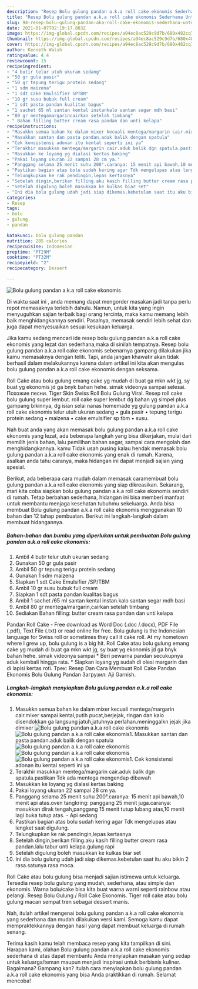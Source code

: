 ```yaml
---
description: "Resep Bolu gulung pandan a.k.a roll cake ekonomis Sederhana Untuk Jualan"
title: "Resep Bolu gulung pandan a.k.a roll cake ekonomis Sederhana Untuk Jualan"
slug: 94-resep-bolu-gulung-pandan-aka-roll-cake-ekonomis-sederhana-untuk-jualan
date: 2021-01-07T02:19:17.803Z
image: https://img-global.cpcdn.com/recipes/a94ec8ac529c9d7b/680x482cq70/bolu-gulung-pandan-aka-roll-cake-ekonomis-foto-resep-utama.jpg
thumbnail: https://img-global.cpcdn.com/recipes/a94ec8ac529c9d7b/680x482cq70/bolu-gulung-pandan-aka-roll-cake-ekonomis-foto-resep-utama.jpg
cover: https://img-global.cpcdn.com/recipes/a94ec8ac529c9d7b/680x482cq70/bolu-gulung-pandan-aka-roll-cake-ekonomis-foto-resep-utama.jpg
author: Kenneth Walsh
ratingvalue: 4.4
reviewcount: 15
recipeingredient:
- "4 butir telur utuh ukuran sedang"
- "50 gr gula pasir"
- "50 gr tepung terigu protein sedang"
- "1 sdm maizena"
- "1 sdt Cake Emulsifier SPTBM"
- "10 gr susu bubuk full cream"
- "1 sdt pasta pandan kualitas bagus"
- "1 sachet 65 ml santan kental instankalo santan segar mdh basi"
- "80 gr mentegamargarincairkan setelah timbang"
- " Bahan filling butter cream rasa pandan dan unti kelapa"
recipeinstructions:
- "Masukkn semua bahan ke dalam mixer kecuali mentega/margarin cair.mixer sampai kental,putih pucat,berjejak, ringan dan kalo disendokkan ga langsung jatuh,jatuhnya perlahan.meninggalkn jejak jika dimixer"
- "Masukkan santan dan pasta pandan.aduk balik dengan spatula"
- "Cek konsistensi adonan itu kental seperti ini ya"
- "Terakhir masukkan mentega/margarin cair.aduk balik dgn spatula.pastikan Tdk ada mentega mengendap dibawah"
- "Masukkan ke loyang yg dialasi kertas baking"
- "Pakai loyang ukuran 22 sampai 28 cm ya."
- "Panggang selama 25 menit suhu 200°.caranya: 15 menit api bawah,10 menit api atas.oven tangkring: panggang 25 menit juga.caranya: masukkan dirak tengah,panggang 15 menit tutup lubang atas,10 menit lagi buka tutup atas. Api sedang"
- "Pastikan bagian atas bolu sudah kering agar Tdk mengelupas atau lengket saat digulung."
- "Telungkupkan ke rak pendingin,lepas kertasnya"
- "Setelah dingin,berikan filling.aku kasih filling butter cream rasa pandan.lalu tabur unti kelapa.gulung rapi"
- "Setelah digulung boleh masukkan ke kulkas biar set"
- "Ini dia bolu gulung udah jadi siap dikemas.kebetulan saat itu aku bikin 2 rasa.satunya rasa moca."
categories:
- Resep
tags:
- bolu
- gulung
- pandan

katakunci: bolu gulung pandan 
nutrition: 285 calories
recipecuisine: Indonesian
preptime: "PT29M"
cooktime: "PT32M"
recipeyield: "2"
recipecategory: Dessert

---
```



![Bolu gulung pandan a.k.a roll cake ekonomis](https://img-global.cpcdn.com/recipes/a94ec8ac529c9d7b/680x482cq70/bolu-gulung-pandan-aka-roll-cake-ekonomis-foto-resep-utama.jpg)

Di waktu  saat ini , anda memang dapat mengorder masakan jadi tanpa perlu repot memasaknya terlebih dahulu. Namun, untuk kita yang ingin menyuguhkan sajian terbaik bagi orang tercinta, maka kamu memang lebih baik menghidangkannya sendiri. Pasalnya, memasak sendiri lebih sehat dan juga dapat menyesuaikan sesuai kesukaan keluarga.

Jika kamu sedang mencari ide resep bolu gulung pandan a.k.a roll cake ekonomis yang lezat dan sederhana,maka di sinilah tempatnya. Resep bolu gulung pandan a.k.a roll cake ekonomis  sebenarnya gampang dilakukan jika kamu memasaknya dengan teliti. Tapi, anda jangan khawatir akan tidak berhasil dalam melakukannya 
karena dalam artikel ini kita akan mengulas bolu gulung pandan a.k.a roll cake ekonomis dengan seksama.  

Roll Cake atau bolu gulung emang cake yg mudah di buat ga mkn wkt jg, sy buat yg ekonomis jd ga bnyk bahan hehe. simak videonya sampai selesai. Похожие песни. Tiger Skin Swiss Roll Bolu Gulung Viral. Resep roll cake bolu gulung super lembut. roll cake super lembut dg bahan yg simpel plus gampang bikinnya, dg isian selai nanas homemade yg gulung pandan a.k.a roll cake ekonomis telur utuh ukuran sedang • gula pasir • tepung terigu protein sedang • maizena • cake emulsifier sp tbm • susu.

Nah buat anda yang akan memasak bolu gulung pandan a.k.a roll cake ekonomis yang lezat, ada beberapa langkah yang bisa dikerjakan, mulai dari memilih jenis bahan, lalu pemilihan bahan segar, sampai cara mengolah dan menghidangkannya. kamu Tidak usah pusing kalau hendak memasak bolu gulung pandan a.k.a roll cake ekonomis yang enak di rumah. Karena, asalkan anda  tahu caranya, maka hidangan ini dapat menjadi sajian yang spesial.

Berikut, ada beberapa cara mudah dalam memasak caramembuat bolu gulung pandan a.k.a roll cake ekonomis yang siap dikreasikan. Sekarang, mari kita coba siapkan bolu gulung pandan a.k.a roll cake ekonomis sendiri di rumah. Tetap berbahan sederhana, hidangan ini bisa memberi manfaat untuk membantu menjaga kesehatan tubuhmu sekeluarga. Anda bisa membuat Bolu gulung pandan a.k.a roll cake ekonomis menggunakan 10 bahan dan 12 tahap pembuatan. Berikut ini langkah-langkah dalam membuat hidangannya.

<!--inarticleads1-->

##### Bahan-bahan dan bumbu yang diperlukan untuk pembuatan Bolu gulung pandan a.k.a roll cake ekonomis:

1. Ambil 4 butir telur utuh ukuran sedang
1. Gunakan 50 gr gula pasir
1. Ambil 50 gr tepung terigu protein sedang
1. Gunakan 1 sdm maizena
1. Siapkan 1 sdt Cake Emulsifier /SP/TBM
1. Ambil 10 gr susu bubuk full cream
1. Siapkan 1 sdt pasta pandan kualitas bagus
1. Ambil 1 sachet /65 ml santan kental instan.kalo santan segar mdh basi
1. Ambil 80 gr mentega/margarin,cairkan setelah timbang
1. Sediakan  Bahan filling: butter cream rasa pandan dan unti kelapa


Pandan Roll Cake - Free download as Word Doc (.doc /.docx), PDF File (.pdf), Text File (.txt) or read online for free. Bolu gulung is the Indonesian language for Swiss roll or sometimes they call it cake roll. At my hometown where I grew up, bolu gulung is a big hit. Roll Cake atau bolu gulung emang cake yg mudah di buat ga mkn wkt jg, sy buat yg ekonomis jd ga bnyk bahan hehe. simak videonya sampai * Beri pewarna pandan secukupnya aduk kembali hingga rata. * Siapkan loyang yg sudah di olesi margarin dan di lapisi kertas roti. Трек: Resep Dan Cara Membuat Roll Cake Pandan Ekonomis Bolu Gulung Pandan Загрузил: Aji Garnish. 

<!--inarticleads2-->

##### Langkah-langkah menyiapkan Bolu gulung pandan a.k.a roll cake ekonomis:

1. Masukkn semua bahan ke dalam mixer kecuali mentega/margarin cair.mixer sampai kental,putih pucat,berjejak, ringan dan kalo disendokkan ga langsung jatuh,jatuhnya perlahan.meninggalkn jejak jika dimixer
<img src="https://img-global.cpcdn.com/steps/cfa7f1a8ac48f44e/160x128cq70/bolu-gulung-pandan-aka-roll-cake-ekonomis-langkah-memasak-1-foto.jpg" alt="Bolu gulung pandan a.k.a roll cake ekonomis"><img src="https://img-global.cpcdn.com/steps/a74cf2c6f59443ea/160x128cq70/bolu-gulung-pandan-aka-roll-cake-ekonomis-langkah-memasak-1-foto.jpg" alt="Bolu gulung pandan a.k.a roll cake ekonomis">1. Masukkan santan dan pasta pandan.aduk balik dengan spatula
<img src="https://img-global.cpcdn.com/steps/81c8ebe24dc240b8/160x128cq70/bolu-gulung-pandan-aka-roll-cake-ekonomis-langkah-memasak-2-foto.jpg" alt="Bolu gulung pandan a.k.a roll cake ekonomis"><img src="https://img-global.cpcdn.com/steps/b065c83e70b699b1/160x128cq70/bolu-gulung-pandan-aka-roll-cake-ekonomis-langkah-memasak-2-foto.jpg" alt="Bolu gulung pandan a.k.a roll cake ekonomis"><img src="https://img-global.cpcdn.com/steps/1eab09385385eae6/160x128cq70/bolu-gulung-pandan-aka-roll-cake-ekonomis-langkah-memasak-2-foto.jpg" alt="Bolu gulung pandan a.k.a roll cake ekonomis">1. Cek konsistensi adonan itu kental seperti ini ya
1. Terakhir masukkan mentega/margarin cair.aduk balik dgn spatula.pastikan Tdk ada mentega mengendap dibawah
1. Masukkan ke loyang yg dialasi kertas baking
1. Pakai loyang ukuran 22 sampai 28 cm ya.
1. Panggang selama 25 menit suhu 200°.caranya: 15 menit api bawah,10 menit api atas.oven tangkring: panggang 25 menit juga.caranya: masukkan dirak tengah,panggang 15 menit tutup lubang atas,10 menit lagi buka tutup atas. - Api sedang
1. Pastikan bagian atas bolu sudah kering agar Tdk mengelupas atau lengket saat digulung.
1. Telungkupkan ke rak pendingin,lepas kertasnya
1. Setelah dingin,berikan filling.aku kasih filling butter cream rasa pandan.lalu tabur unti kelapa.gulung rapi
1. Setelah digulung boleh masukkan ke kulkas biar set
1. Ini dia bolu gulung udah jadi siap dikemas.kebetulan saat itu aku bikin 2 rasa.satunya rasa moca.


Roll Cake atau bolu gulung bisa menjadi sajian istimewa untuk keluarga. Tersedia resep bolu gulung yang mudah, sederhana, atau simple dan ekonomis. Warna bolu/cake bisa kita buat warna warni seperti rainbow atau pelangi. Resep Bolu Gulung / Roll Cake Ekonomis. Tiger roll cake atau bolu gulung macan sempat tren sebagai dessert manis. 

Nah, itulah artikel mengenai  bolu gulung pandan a.k.a roll cake ekonomis  yang sederhana dan mudah dilakukan versi kami. Semoga kamu dapat mempraktekkannya dengan hasil yang dapat membuat keluarga di rumah senang. 

Terima kasih kamu telah membaca resep yang kita tampilkan di sini. Harapan kami, olahan  Bolu gulung pandan a.k.a roll cake ekonomis sederhana di atas dapat membantu Anda menyiapkan masakan yang sedap untuk keluarga/teman maupun menjadi inspirasi untuk berbisnis kuliner. Bagaimana? Gampang kan? Itulah cara menyiapkan bolu gulung pandan a.k.a roll cake ekonomis yang bisa Anda praktikkan di rumah. Selamat mencoba!

